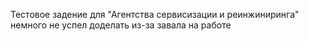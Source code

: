 Тестовое задение для "Агентства сервисизации и реинжиниринга"
немного не успел доделать из-за завала на работе
